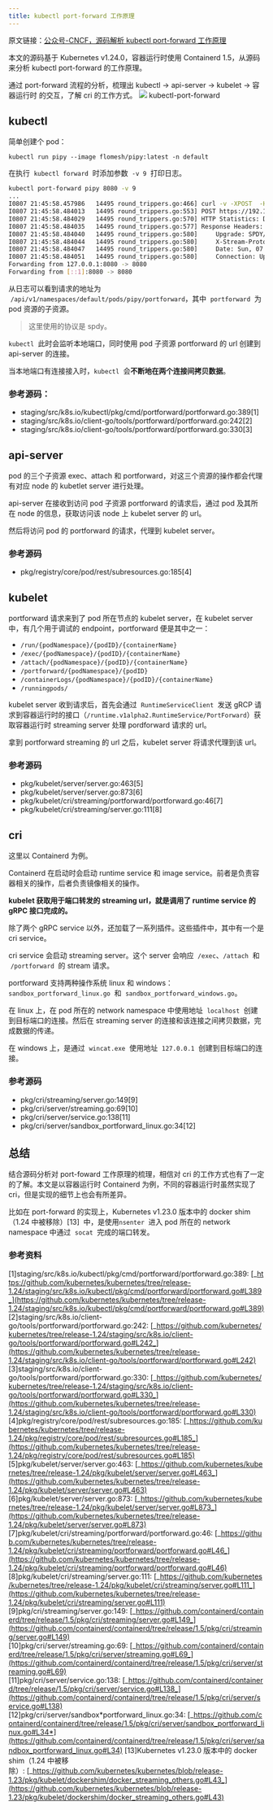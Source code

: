 ```yaml
---
title: kubectl port-forward 工作原理
---
```


原文链接：[公众号-CNCF，源码解析 kubectl port-forward 工作原理](https://mp.weixin.qq.com/s/cFxs8cseuXfO7llM4KAoVg)

本文的源码基于 Kubernetes v1.24.0，容器运行时使用 Containerd 1.5，从源码来分析 kubectl port-forward 的工作原理。

通过 port-forward 流程的分析，梳理出 kubectl -> api-server -> kubelet -> 容器运行时 的交互，了解 cri 的工作方式。
![](https://notes-learning.oss-cn-beijing.aliyuncs.com/5fe5cd55-40ba-42c9-a0f9-e6cdecefffb3/640)
kubectl-port-forward

## kubectl

简单创建个 pod：

`kubectl run pipy --image flomesh/pipy:latest -n default`

在执行  `kubectl forward`  时添加参数  `-v 9`  打印日志。

```bash
kubectl port-forward pipy 8080 -v 9
...
I0807 21:45:58.457986   14495 round_trippers.go:466] curl -v -XPOST  -H "User-Agent: kubectl/v1.24.3 (darwin/arm64) kubernetes/aef86a9" -H "X-Stream-Protocol-Version: portforward.k8s.io" 'https://192.168.1.12:6443/api/v1/namespaces/default/pods/pipy/portforward'
I0807 21:45:58.484013   14495 round_trippers.go:553] POST https://192.168.1.12:6443/api/v1/namespaces/default/pods/pipy/portforward 101 Switching Protocols in 26 milliseconds
I0807 21:45:58.484029   14495 round_trippers.go:570] HTTP Statistics: DNSLookup 0 ms Dial 0 ms TLSHandshake 0 ms Duration 26 ms
I0807 21:45:58.484035   14495 round_trippers.go:577] Response Headers:
I0807 21:45:58.484040   14495 round_trippers.go:580]     Upgrade: SPDY/3.1
I0807 21:45:58.484044   14495 round_trippers.go:580]     X-Stream-Protocol-Version: portforward.k8s.io
I0807 21:45:58.484047   14495 round_trippers.go:580]     Date: Sun, 07 Aug 2022 13:45:58 GMT
I0807 21:45:58.484051   14495 round_trippers.go:580]     Connection: Upgrade
Forwarding from 127.0.0.1:8080 -> 8080
Forwarding from [::1]:8080 -> 8080
```

从日志可以看到请求的地址为  `/api/v1/namespaces/default/pods/pipy/portforward`，其中  `portforward`  为 pod 资源的子资源。

> 这里使用的协议是 spdy。

`kubectl`  此时会监听本地端口，同时使用 pod 子资源 portforward 的 url 创建到 api-server 的连接。

当本地端口有连接接入时，`kubectl`  会**不断地在两个连接间拷贝数据**。

### 参考源码：

- staging/src/k8s.io/kubectl/pkg/cmd/portforward/portforward.go:389\[1]
- staging/src/k8s.io/client-go/tools/portforward/portforward.go:242\[2]
- staging/src/k8s.io/client-go/tools/portforward/portforward.go:330\[3]

## api-server

pod 的三个子资源 exec、attach 和 portforward，对这三个资源的操作都会代理有对应 node 的 kubetlet server 进行处理。

api-server 在接收到访问 pod 子资源 portforward 的请求后，通过 pod 及其所在 node 的信息，获取访问该 node 上 kubelet server 的 url。

然后将访问 pod 的 portforward 的请求，代理到 kubelet server。

### 参考源码

- pkg/registry/core/pod/rest/subresources.go:185\[4]

## kubelet

portforward 请求来到了 pod 所在节点的 kubelet server，在 kubelet server 中，有几个用于调试的 endpoint，portforward 便是其中之一：

- `/run/{podNamespace}/{podID}/{containerName}`
- `/exec/{podNamespace}/{podID}/{containerName}`
- `/attach/{podNamespace}/{podID}/{containerName}`
- `/portforward/{podNamespace}/{podID}`
- `/containerLogs/{podNamespace}/{podID}/{containerName}`
- `/runningpods/`

kubelet server 收到请求后，首先会通过  `RuntimeServiceClient`  发送 gRCP 请求到容器运行时的接口（`/runtime.v1alpha2.RuntimeService/PortForward`）获取容器运行时 streaming server 处理 pordforward 请求的 url。

拿到 portforward streaming 的 url 之后，kubelet server 将请求代理到该 url。

### 参考源码

- pkg/kubelet/server/server.go:463\[5]
- pkg/kubelet/server/server.go:873\[6]
- pkg/kubelet/cri/streaming/portforward/portforward.go:46\[7]
- pkg/kubelet/cri/streaming/server.go:111\[8]

## cri

这里以 Containerd 为例。

Containerd 在启动时会启动 runtime service 和 image service。前者是负责容器相关的操作，后者负责镜像相关的操作。

**kubelet 获取用于端口转发的 streaming url，就是调用了 runtime service 的 gRPC 接口完成的。**

除了两个 gRPC service 以外，还加载了一系列插件。这些插件中，其中有一个是 cri service。

cri service 会启动 streaming server。这个 server 会响应  `/exec`、`/attach`  和  `/portforward`  的 stream 请求。

portforward 支持两种操作系统 linux 和 windows：`sandbox_portforward_linux.go`  和  `sandbox_portforward_windows.go`。

在 linux 上，在 pod 所在的 network namespace 中使用地址  `localhost`  创建到目标端口的连接。然后在 streaming server 的连接和该连接之间拷贝数据，完成数据的传递。

在 windows 上，是通过  `wincat.exe`  使用地址  `127.0.0.1`  创建到目标端口的连接。

### 参考源码

- pkg/cri/streaming/server.go:149\[9]
- pkg/cri/server/streaming.go:69\[10]
- pkg/cri/server/service.go:138\[11]
- pkg/cri/server/sandbox_portforward_linux.go:34\[12]

## 总结

结合源码分析对 port-foward 工作原理的梳理，相信对 cri 的工作方式也有了一定的了解。本文是以容器运行时 Containerd 为例，不同的容器运行时虽然实现了 cri，但是实现的细节上也会有所差异。

比如在 port-forward 的实现上，Kubernetes v1.23.0 版本中的 docker shim（1.24 中被移除）\[13]  中，是使用`nsenter`  进入 pod 所在的 network namespace 中通过  `socat`  完成的端口转发。

### 参考资料

\[1]staging/src/k8s.io/kubectl/pkg/cmd/portforward/portforward.go:389: [_https://github.com/kubernetes/kubernetes/tree/release-1.24/staging/src/k8s.io/kubectl/pkg/cmd/portforward/portforward.go#L389_](https://github.com/kubernetes/kubernetes/tree/release-1.24/staging/src/k8s.io/kubectl/pkg/cmd/portforward/portforward.go#L389)
\[2]staging/src/k8s.io/client-go/tools/portforward/portforward.go:242: [_https://github.com/kubernetes/kubernetes/tree/release-1.24/staging/src/k8s.io/client-go/tools/portforward/portforward.go#L242_](https://github.com/kubernetes/kubernetes/tree/release-1.24/staging/src/k8s.io/client-go/tools/portforward/portforward.go#L242)
\[3]staging/src/k8s.io/client-go/tools/portforward/portforward.go:330: [_https://github.com/kubernetes/kubernetes/tree/release-1.24/staging/src/k8s.io/client-go/tools/portforward/portforward.go#L330_](https://github.com/kubernetes/kubernetes/tree/release-1.24/staging/src/k8s.io/client-go/tools/portforward/portforward.go#L330)
\[4]pkg/registry/core/pod/rest/subresources.go:185: [_https://github.com/kubernetes/kubernetes/tree/release-1.24/pkg/registry/core/pod/rest/subresources.go#L185_](https://github.com/kubernetes/kubernetes/tree/release-1.24/pkg/registry/core/pod/rest/subresources.go#L185)
\[5]pkg/kubelet/server/server.go:463: [_https://github.com/kubernetes/kubernetes/tree/release-1.24/pkg/kubelet/server/server.go#L463_](https://github.com/kubernetes/kubernetes/tree/release-1.24/pkg/kubelet/server/server.go#L463)
\[6]pkg/kubelet/server/server.go:873: [_https://github.com/kubernetes/kubernetes/tree/release-1.24/pkg/kubelet/server/server.go#L873_](https://github.com/kubernetes/kubernetes/tree/release-1.24/pkg/kubelet/server/server.go#L873)
\[7]pkg/kubelet/cri/streaming/portforward/portforward.go:46: [_https://github.com/kubernetes/kubernetes/tree/release-1.24/pkg/kubelet/cri/streaming/portforward/portforward.go#L46_](https://github.com/kubernetes/kubernetes/tree/release-1.24/pkg/kubelet/cri/streaming/portforward/portforward.go#L46)
\[8]pkg/kubelet/cri/streaming/server.go:111: [_https://github.com/kubernetes/kubernetes/tree/release-1.24/pkg/kubelet/cri/streaming/server.go#L111_](https://github.com/kubernetes/kubernetes/tree/release-1.24/pkg/kubelet/cri/streaming/server.go#L111)
\[9]pkg/cri/streaming/server.go:149: [_https://github.com/containerd/containerd/tree/release/1.5/pkg/cri/streaming/server.go#L149_](https://github.com/containerd/containerd/tree/release/1.5/pkg/cri/streaming/server.go#L149)
\[10]pkg/cri/server/streaming.go:69: [_https://github.com/containerd/containerd/tree/release/1.5/pkg/cri/server/streaming.go#L69_](https://github.com/containerd/containerd/tree/release/1.5/pkg/cri/server/streaming.go#L69)
\[11]pkg/cri/server/service.go:138: [_https://github.com/containerd/containerd/tree/release/1.5/pkg/cri/server/service.go#L138_](https://github.com/containerd/containerd/tree/release/1.5/pkg/cri/server/service.go#L138)
\[12]pkg/cri/server/sandbox*portforward_linux.go:34: [\_https://github.com/containerd/containerd/tree/release/1.5/pkg/cri/server/sandbox_portforward_linux.go#L34*](https://github.com/containerd/containerd/tree/release/1.5/pkg/cri/server/sandbox_portforward_linux.go#L34)
\[13]Kubernetes v1.23.0 版本中的 docker shim（1.24 中被移除）: [_https://github.com/kubernetes/kubernetes/blob/release-1.23/pkg/kubelet/dockershim/docker_streaming_others.go#L43_](https://github.com/kubernetes/kubernetes/blob/release-1.23/pkg/kubelet/dockershim/docker_streaming_others.go#L43)
